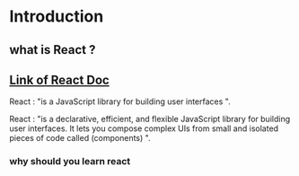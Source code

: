 # Introduction

## what is React ?

## [Link of React Doc](https://reactjs.org/docs/getting-started.html)

React : "is a JavaScript library for building user interfaces ".

React : "is a declarative, efficient, and flexible JavaScript library for building user interfaces. It lets you compose complex UIs from small and isolated pieces of code called (components) ".

### why should you learn react
